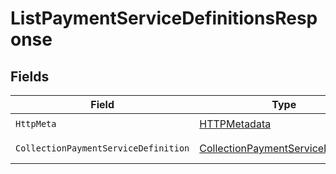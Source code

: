 # ListPaymentServiceDefinitionsResponse


## Fields

| Field                                                                                               | Type                                                                                                | Required                                                                                            | Description                                                                                         |
| --------------------------------------------------------------------------------------------------- | --------------------------------------------------------------------------------------------------- | --------------------------------------------------------------------------------------------------- | --------------------------------------------------------------------------------------------------- |
| `HttpMeta`                                                                                          | [HTTPMetadata](../../Models/Components/HTTPMetadata.md)                                             | :heavy_check_mark:                                                                                  | N/A                                                                                                 |
| `CollectionPaymentServiceDefinition`                                                                | [CollectionPaymentServiceDefinition](../../Models/Components/CollectionPaymentServiceDefinition.md) | :heavy_minus_sign:                                                                                  | Successful Response                                                                                 |